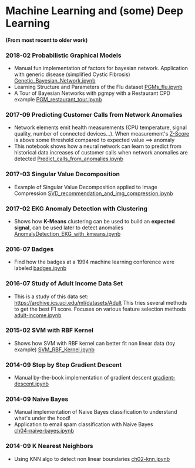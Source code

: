 Machine Learning and (some) Deep Learning 
=======================
#### (From most recent to older work)

### 2018-02 Probabilistic Graphical Models
- Manual fun implementation of factors for bayesian network. Application with generic disease (simplified Cystic Fibrosis)
[Genetic_Bayesian_Network.ipynb](2018-01-probabilistic-graphical-models/2017-05-genetic-diseases/Genetic_Bayesian_Network.ipynb)
- Learning Structure and Parameters of the Flu dataset
[PGMs_flu.ipynb](2018-01-probabilistic-graphical-models/2018-01-flu-learning-and-parameters/PGMs_flu.ipynb)
- A Tour of Bayesian Networks with pgmpy with a Restaurant CPD example
[PGM_restaurant_tour.ipynb](2018-01-probabilistic-graphical-models/2018-02-PGMs-tour-with-restaurant/PGM_restaurant_tour.ipynb)


### 2017-09 Predicting Customer Calls from Network Anomalies
- Network elements emit health measurements (CPU temperature, signal quality, number of connected devices...). When measurement's [Z-Score](https://en.wikipedia.org/wiki/Standard_score) is above some threshold compared to expected value ==> anomaly 
- This notebook shows how a neural network can learn to predict from historical data increases of customer calls when network anomalies are detected
[Predict_calls_from_anomalies.ipynb](/2017-09-predicting-calls-from-network-anomalies/Predict_calls_from_anomalies.ipynb)

### 2017-03 Singular Value Decomposition
- Example of Singular Value Decomposition applied to Image Compression
[SVD_recommendation_and_img_compression.ipynb](2017-03-singular-value-decomposition/SVD_recommendation_and_img_compression.ipynb)

### 2017-02 EKG Anomaly Detection with Clustering
- Shows how **K-Means** clustering can be used to build an **expected signal**, can be used later to detect anomalies
[AnomalyDetection_EKG_with_kmeans.ipynb](2017-02-EKG-anomaly-detection-with-clustering/AnomalyDetection_EKG_with_kmeans.ipynb)

### 2016-07 Badges
- Find how the badges at a 1994 machine learning conference were labeled
[badges.ipynb](2016-07-badges/badges.ipynb)

### 2016-07 Study of Adult Income Data Set
- This is a study of this data set: https://archive.ics.uci.edu/ml/datasets/Adult
This tries several methods to get the best F1 score. Focuses on various feature selection methods
[adult-income.ipynb](2016-07-adult-income/adult-income.ipynb)

### 2015-02 SVM with RBF Kernel
- Shows how SVM with RBF kernel can better fit non linear data (toy example)
[SVM_RBF_Kernel.ipynb](2015-02-SVM-RBF-Kernel/SVM_RBF_Kernel.ipynb)

### 2014-09 Step by Step Gradient Descent
- Manual by-the-book implementation of gradient descent
[gradient-descent.ipynb](2014-09-step-by-step-gradient-descent/gradient-descent.ipynb)

### 2014-09 Naive Bayes
- Manual implementation of Naive Bayes classification to understand what's under the hood!
- Application to email spam classification with Naive Bayes  
[ch04-naive-bayes.ipynb](2014-09-naive-bayes/ch04-naive-bayes.ipynb)

### 2014-09 K Nearest Neighbors 
- Using KNN algo to detect non linear boundaries
[ch02-knn.ipynb](2014-09-knn/ch02-knn.ipynb)

